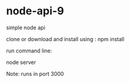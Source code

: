 # node-api-9
simple node api

clone or download and install using : npm install

run command line:

node server

Note: runs in port 3000
